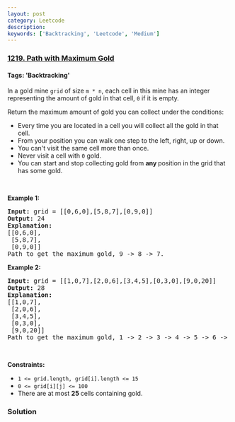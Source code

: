 ```yaml
---
layout: post
category: Leetcode
description: 
keywords: ['Backtracking', 'Leetcode', 'Medium']
---
```

### [1219. Path with Maximum Gold](https://leetcode.com/problems/path-with-maximum-gold)

#### Tags: 'Backtracking'

<div class="content__u3I1 question-content__JfgR"><div><p>In a gold mine <code>grid</code> of size <code>m * n</code>, each cell in this mine has an integer representing the amount of gold in that cell, <code>0</code> if it is empty.</p>
<p>Return the maximum amount of gold you can collect under the conditions:</p>
<ul>
<li>Every time you are located in a cell you will collect all the gold in that cell.</li>
<li>From your position you can walk one step to the left, right, up or down.</li>
<li>You can't visit the same cell more than once.</li>
<li>Never visit a cell with <code>0</code> gold.</li>
<li>You can start and stop collecting gold from <strong>any </strong>position in the grid that has some gold.</li>
</ul>
<p> </p>
<p><strong>Example 1:</strong></p>
<pre><strong>Input:</strong> grid = [[0,6,0],[5,8,7],[0,9,0]]
<strong>Output:</strong> 24
<strong>Explanation:</strong>
[[0,6,0],
 [5,8,7],
 [0,9,0]]
Path to get the maximum gold, 9 -&gt; 8 -&gt; 7.
</pre>
<p><strong>Example 2:</strong></p>
<pre><strong>Input:</strong> grid = [[1,0,7],[2,0,6],[3,4,5],[0,3,0],[9,0,20]]
<strong>Output:</strong> 28
<strong>Explanation:</strong>
[[1,0,7],
 [2,0,6],
 [3,4,5],
 [0,3,0],
 [9,0,20]]
Path to get the maximum gold, 1 -&gt; 2 -&gt; 3 -&gt; 4 -&gt; 5 -&gt; 6 -&gt; 7.
</pre>
<p> </p>
<p><strong>Constraints:</strong></p>
<ul>
<li><code>1 &lt;= grid.length, grid[i].length &lt;= 15</code></li>
<li><code>0 &lt;= grid[i][j] &lt;= 100</code></li>
<li>There are at most <strong>25 </strong>cells containing gold.</li>
</ul></div></div>

### Solution
